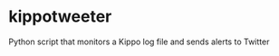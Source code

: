 kippotweeter
============

Python script that monitors a Kippo log file and sends alerts to Twitter
